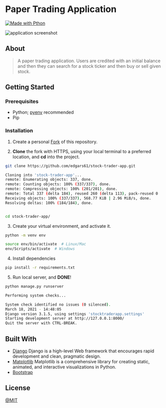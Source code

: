 # Paper Trading Application

[![Made with Pthon](https://img.shields.io/badge/Made%20with-Python-1f425f.svg)](https://www.python.org/)


![application screenshot](https://i.imgur.com/Uu9lNeB.png)

## About

> A paper trading application. Users are credited with an initial balance and then they can search for a stock ticker and then buy or sell given stock.




## Getting Started

### Prerequisites

* Python; [pyenv](https://github.com/pyenv/pyenv) recommended
* Pip

### Installation


1. Create a personal [Fork](https://github.com/edgars61/stock-trader-app) of this repository.

2. **Clone** the fork with HTTPS, using your local terminal to a preferred location, and **cd** into the project.

```bash
git clone https://github.com/edgars61/stock-trader-app.git

Cloning into 'stock-trader-app'...
remote: Enumerating objects: 337, done.
remote: Counting objects: 100% (337/337), done.
remote: Compressing objects: 100% (201/201), done.
remote: Total 337 (delta 184), reused 260 (delta 113), pack-reused 0
Receiving objects: 100% (337/337), 568.77 KiB | 2.96 MiB/s, done.
Resolving deltas: 100% (184/184), done.


cd stock-trader-app/
```

3. Create your virtual environment, and activate it.

```bash
python -m venv env

source env/bin/activate  # Linux/Mac
env/Scripts/activate  # Windows
```

4. Install dependencies

```bash
pip install -r requirements.txt
```

5. Run local server, and **DONE**!

```bash
python manage.py runserver

Performing system checks...

System check identified no issues (0 silenced).
March 18, 2021 - 14:48:05
Django version 3.1.5, using settings 'stocktraderapp.settings'
Starting development server at http://127.0.0.1:8000/
Quit the server with CTRL-BREAK.
```




## Built With

* [Django](https://www.djangoproject.com/) Django is a high-level Web framework that encourages rapid development and clean, pragmatic design.
* [Matplotlib](https://matplotlib.org) Matplotlib is a comprehensive library for creating static, animated, and interactive visualizations in Python.
* [Bootstrap](https://getbootstrap.com/)


## License

[@MIT](https://github.com/BrianRuizy/covid19-dashboard/blob/master/LICENSE.md)
